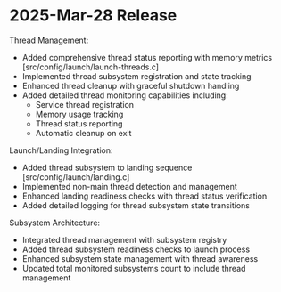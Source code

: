 # 2025-Mar-28 Release

Thread Management:
- Added comprehensive thread status reporting with memory metrics [src/config/launch/launch-threads.c]
- Implemented thread subsystem registration and state tracking
- Enhanced thread cleanup with graceful shutdown handling
- Added detailed thread monitoring capabilities including:
  - Service thread registration
  - Memory usage tracking
  - Thread status reporting
  - Automatic cleanup on exit

Launch/Landing Integration:
- Added thread subsystem to landing sequence [src/config/launch/landing.c]
- Implemented non-main thread detection and management
- Enhanced landing readiness checks with thread status verification
- Added detailed logging for thread subsystem state transitions

Subsystem Architecture:
- Integrated thread management with subsystem registry
- Added thread subsystem readiness checks to launch process
- Enhanced subsystem state management with thread awareness
- Updated total monitored subsystems count to include thread management